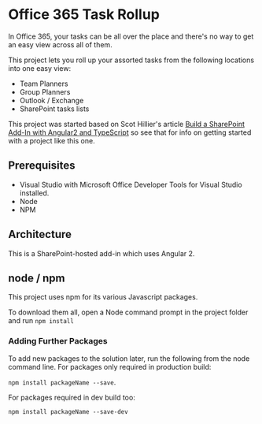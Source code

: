 # Office 365 Task Rollup
In Office 365, your tasks can be all over the place and there's no way to get an easy view across all of them. 

This project lets you roll up your assorted tasks from the following locations into one easy view:
* Team Planners
* Group Planners
* Outlook / Exchange
* SharePoint tasks lists

This project was started based on Scot Hillier's article [Build a SharePoint Add-In with Angular2 and TypeScript](https://www.itunity.com/article/build-sharepoint-addin-angular2-typescript-3059) so see that for info on getting started with a project like this one.

## Prerequisites
* Visual Studio with Microsoft Office Developer Tools for Visual Studio installed.
* Node
* NPM

## Architecture
This is a SharePoint-hosted add-in which uses Angular 2.

## node / npm
This project uses npm for its various Javascript packages. 

To download them all, open a Node command prompt in the project folder and run `npm install`

### Adding Further Packages
To add new packages to the solution later, run the following from the node command line. For packages only required in production build:

`npm install packageName --save`.

For packages required in dev build too:

`npm install packageName --save-dev`

